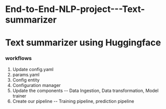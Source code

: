 # End-to-End-NLP-project---Text-summarizer
# Text summarizer using Huggingface

### workflows
1. Update config.yaml
2. params.yaml
3. Config entity
4. Configuration manager
5. Update the components -- Data Ingestion, Data transformation, Model trainer
6. Create our pipeline -- Training pipeline, prediction pipeline